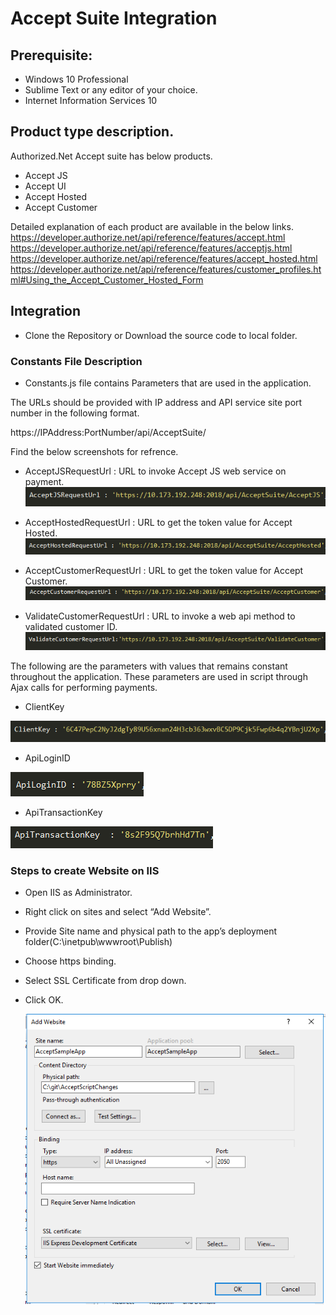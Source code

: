 # Accept Suite Integration

## Prerequisite:
*	Windows 10 Professional
*	Sublime Text or any editor of your choice.
*	Internet Information Services 10

## Product type description.

Authorized.Net Accept suite has below products.
*	Accept JS
*	Accept UI
*	Accept Hosted
*	Accept Customer

Detailed explanation of each product are available in the below links.
https://developer.authorize.net/api/reference/features/accept.html
https://developer.authorize.net/api/reference/features/acceptjs.html
https://developer.authorize.net/api/reference/features/accept_hosted.html
https://developer.authorize.net/api/reference/features/customer_profiles.html#Using_the_Accept_Customer_Hosted_Form

## Integration

* Clone the Repository or Download the source code to local folder.

### Constants File Description

* Constants.js file contains Parameters that are used in the application.

The URLs should be provided with IP address and API service site port number in the following format.

https://IPAddress:PortNumber/api/AcceptSuite/<ApiMethodName>

Find the below screenshots for refrence.

* AcceptJSRequestUrl : URL to invoke Accept JS web service on payment.
![Image of AcceptJSRequestUrl](Github-Images/AcceptJSRequestUrl.PNG)

* AcceptHostedRequestUrl : URL to get the token value for Accept Hosted.
![Image of HostedRequestUrl](Github-Images/HostedRequestUrl.PNG)

* AcceptCustomerRequestUrl : URL to get the token value for Accept Customer.
![Image of CustomerRequestUrl](Github-Images/CustomerRequestUrl.PNG)

* ValidateCustomerRequestUrl : URL to invoke a web api method to validated customer ID.
![Image of ValidateCustomerUrl](Github-Images/ValidateCustomerUrl.PNG) 

 
The following are the parameters with values that remains constant throughout the application. These parameters are used in script through Ajax calls for performing payments.

* ClientKey 

![Image of keys](Github-Images/clientKey.PNG)

* ApiLoginID

![Image of keys](Github-Images/apiLogin.PNG)

* ApiTransactionKey

![Image of keys](Github-Images/apiTransactionKey.PNG)



### Steps to create Website on IIS

*	Open IIS as Administrator.

*	Right click on sites and select “Add Website”. 

*	Provide Site name and physical path to the app’s deployment folder(C:\inetpub\wwwroot\Publish)

*	Choose https binding.

* 	Select SSL Certificate from drop down.

*   Click OK.

	![Image of Add-Website](Github-Images/iisSite.PNG)